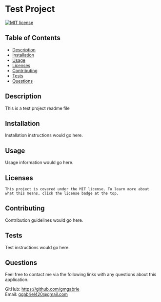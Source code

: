 # Test Project

  [![MIT license](https://img.shields.io/badge/License-MIT-blue.svg)](https://lbesson.mit-license.org/)

  ## Table of Contents
  * [Description](#description)
  * [Installation](#installation)
  * [Usage](#usage)
  * [Licenses](#licenses)
  * [Contributing](#contributing)
  * [Tests](#tests)
  * [Questions](#questions)

  ## Description
  This is a test project readme file

  ## Installation
  Installation instructions would go here.

  ## Usage
  Usage information would go here.

  ## Licenses
    This project is covered under the MIT license. To learn more about what this means, click the license badge at the top.

  ## Contributing
  Contribution guidelines would go here.

  ## Tests
  Test instructions would go here.

  ## Questions
  Feel free to contact me via the following links with any questions about this application.
  
  GitHub: https://github.com/gmgabrie  
  Email: ggabriel420@gmail.com

